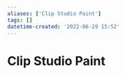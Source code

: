```yaml
---
aliases: ['Clip Studio Paint']
tags: []
datetime-created: '2022-06-29 15:52'
---
```


# Clip Studio Paint